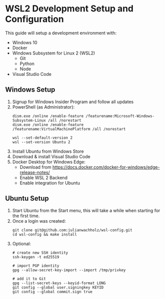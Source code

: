 # WSL2 Development Setup and Configuration

This guide will setup a development environment with:

- Windows 10
- Docker
- Windows Subsystem for Linux 2 (WSL2)
  - Git
  - Python
  - Node
- Visual Studio Code

## Windows Setup

1. Signup for Windows Insider Program and follow all updates
2. PowerShell (as Administrator):
   ```pwsh
   dism.exe /online /enable-feature /featurename:Microsoft-Windows-Subsystem-Linux /all /norestart
   dism.exe /online /enable-feature /featurename:VirtualMachinePlatform /all /norestart

   wsl --set-default-version 2
   wsl --set-version Ubuntu 2
   ```
3. Install Ubuntu from Windows Store
4. Download & install Visual Studio Code
5. Docker Desktop for Windows Edge:  
   - Download from https://docs.docker.com/docker-for-windows/edge-release-notes/
   - Enable WSL 2 Backend
   - Enable integration for Ubuntu

## Ubuntu Setup

1. Start Ubuntu from the Start menu, this will take a while when starting for the first time.
2. Once a login was created:
   ```
   git clone git@github.com:julianwachholz/wsl-config.git
   cd wsl-config && make install
   ```
3. Optional:
   ```
   # create new SSH identity
   ssh-keygen -t ed25519

   # import PGP identity
   gpg --allow-secret-key-import --import /tmp/privkey
   
   # add it to Git
   gpg --list-secret-keys --keyid-format LONG
   git config --global user.signingkey KEYID
   git config --global commit.sign true
   ```
